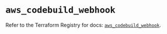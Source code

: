 # `aws_codebuild_webhook`

Refer to the Terraform Registry for docs: [`aws_codebuild_webhook`](https://registry.terraform.io/providers/hashicorp/aws/5.99.1/docs/resources/codebuild_webhook).
